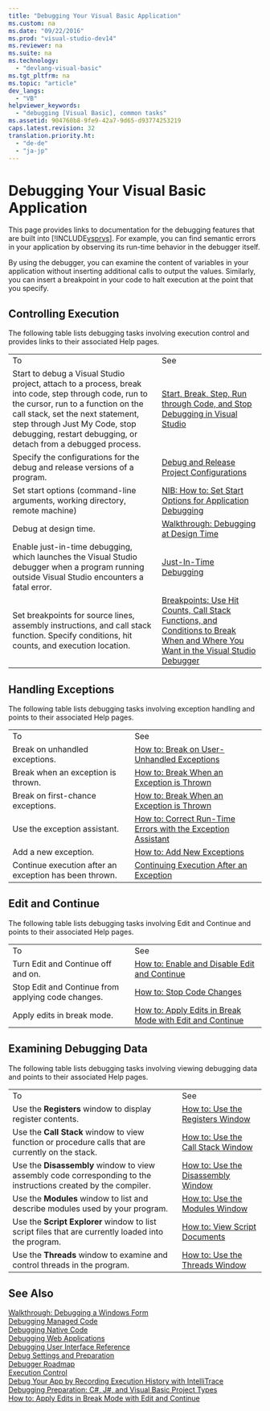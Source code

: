 ```yaml
---
title: "Debugging Your Visual Basic Application"
ms.custom: na
ms.date: "09/22/2016"
ms.prod: "visual-studio-dev14"
ms.reviewer: na
ms.suite: na
ms.technology: 
  - "devlang-visual-basic"
ms.tgt_pltfrm: na
ms.topic: "article"
dev_langs: 
  - "VB"
helpviewer_keywords: 
  - "debugging [Visual Basic], common tasks"
ms.assetid: 904760b8-9fe9-42a7-9d65-d93774253219
caps.latest.revision: 32
translation.priority.ht: 
  - "de-de"
  - "ja-jp"
---
```

# Debugging Your Visual Basic Application
This page provides links to documentation for the debugging features that are built into [!INCLUDE[vsprvs](../vs140/includes/vsprvs_md.md)]. For example, you can find semantic errors in your application by observing its run-time behavior in the debugger itself.  
  
 By using the debugger, you can examine the content of variables in your application without inserting additional calls to output the values. Similarly, you can insert a breakpoint in your code to halt execution at the point that you specify.  
  
## Controlling Execution  
 The following table lists debugging tasks involving execution control and provides links to their associated Help pages.  
  
|||  
|-|-|  
|To|See|  
|Start to debug a Visual Studio project, attach to a process, break into code, step through code, run to the cursor, run to a function on the call stack, set the next statement, step through Just My Code, stop debugging, restart debugging, or detach from a debugged process.|[Start, Break, Step, Run through Code, and Stop Debugging in Visual Studio](../vs140/navigating-through-code-with-the-debugger.md)|  
|Specify the configurations for the debug and release versions of a program.|[Debug and Release Project Configurations](assetId:///0440b300-0614-4511-901a-105b771b236e)|  
|Set start options (command-line arguments, working directory, remote machine)|[NIB: How to: Set Start Options for Application Debugging](assetId:///ce792058-7bac-4dd6-858b-466e872687b8)|  
|Debug at design time.|[Walkthrough: Debugging at Design Time](../vs140/walkthrough--debugging-at-design-time.md)|  
|Enable just-in-time debugging, which launches the Visual Studio debugger when a program running outside Visual Studio encounters a fatal error.|[Just-In-Time Debugging](../vs140/just-in-time-debugging-in-visual-studio.md)|  
|Set breakpoints for source lines, assembly instructions, and call stack function. Specify conditions, hit counts, and execution location.|[Breakpoints: Use Hit Counts, Call Stack Functions, and Conditions to Break When and Where You Want in the Visual Studio Debugger](../vs140/using-breakpoints.md)|  
  
## Handling Exceptions  
 The following table lists debugging tasks involving exception handling and points to their associated Help pages.  
  
|||  
|-|-|  
|To|See|  
|Break on unhandled exceptions.|[How to: Break on User-Unhandled Exceptions](../vs140/how-to--break-on-user-unhandled-exceptions.md)|  
|Break when an exception is thrown.|[How to: Break When an Exception is Thrown](../vs140/how-to--break-when-an-exception-is-thrown.md)|  
|Break on first-chance exceptions.|[How to: Break When an Exception is Thrown](../vs140/how-to--break-when-an-exception-is-thrown.md)|  
|Use the exception assistant.|[How to: Correct Run-Time Errors with the Exception Assistant](../vs140/how-to--correct-run-time-errors-with-the-exception-assistant.md)|  
|Add a new exception.|[How to: Add New Exceptions](../vs140/how-to--add-new-exceptions.md)|  
|Continue execution after an exception has been thrown.|[Continuing Execution After an Exception](../vs140/continuing-execution-after-an-exception.md)|  
  
## Edit and Continue  
 The following table lists debugging tasks involving Edit and Continue and points to their associated Help pages.  
  
|||  
|-|-|  
|To|See|  
|Turn Edit and Continue off and on.|[How to: Enable and Disable Edit and Continue](../vs140/how-to--enable-and-disable-edit-and-continue.md)|  
|Stop Edit and Continue from applying code changes.|[How to: Stop Code Changes](../vs140/how-to--stop-code-changes.md)|  
|Apply edits in break mode.|[How to: Apply Edits in Break Mode with Edit and Continue](../vs140/how-to--apply-edits-in-break-mode-with-edit-and-continue.md)|  
  
## Examining Debugging Data  
 The following table lists debugging tasks involving viewing debugging data and points to their associated Help pages.  
  
|||  
|-|-|  
|To|See|  
|Use the **Registers** window to display register contents.|[How to: Use the Registers Window](../vs140/how-to--use-the-registers-window.md)|  
|Use the **Call Stack** window to view function or procedure calls that are currently on the stack.|[How to: Use the Call Stack Window](../vs140/how-to--use-the-call-stack-window.md)|  
|Use the **Disassembly** window to view assembly code corresponding to the instructions created by the compiler.|[How to: Use the Disassembly Window](../vs140/how-to--use-the-disassembly-window.md)|  
|Use the **Modules** window to list and describe modules used by your program.|[How to: Use the Modules Window](../vs140/how-to--use-the-modules-window.md)|  
|Use the **Script Explorer** window to list script files that are currently loaded into the program.|[How to: View Script Documents](../vs140/how-to--view-script-documents.md)|  
|Use the **Threads** window to examine and control threads in the program.|[How to: Use the Threads Window](../vs140/how-to--use-the-threads-window.md)|  
  
## See Also  
 [Walkthrough: Debugging a Windows Form](../vs140/walkthrough--debugging-a-windows-form.md)   
 [Debugging Managed Code](../vs140/debugging-managed-code.md)   
 [Debugging Native Code](../vs140/debugging-native-code.md)   
 [Debugging Web Applications](../vs140/debugging-web-applications-and-script.md)   
 [Debugging User Interface Reference](../vs140/debugging-user-interface-reference.md)   
 [Debug Settings and Preparation](../vs140/debugger-settings-and-preparation.md)   
 [Debugger Roadmap](../vs140/debugger-basics.md)   
 [Execution Control](../vs140/navigating-through-code-with-the-debugger.md)   
 [Debug Your App by Recording Execution History with IntelliTrace](../vs140/intellitrace.md)   
 [Debugging Preparation: C#, J#, and Visual Basic Project Types](../vs140/debugging-preparation--csharp--fsharp--and-visual-basic-project-types.md)   
 [How to: Apply Edits in Break Mode with Edit and Continue](../vs140/how-to--apply-edits-in-break-mode-with-edit-and-continue.md)